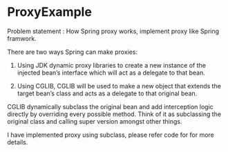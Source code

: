 # ProxyExample

Problem statement : How Spring proxy works, implement proxy like Spring framwork.

There are two ways Spring can make proxies:

1) Using JDK dynamic proxy libraries to create a new instance of the injected bean’s interface which will act as a delegate to that bean.

2) Using CGLIB, CGLIB will be used to make a new object that extends the target bean’s class and acts as a delegate to that original bean. 

CGLIB dynamically subclass the original bean and add interception logic directly by overriding every possible method. Think of it as subclassing the original class and calling super version amongst other things.

I have implemented proxy using subclass, please refer code for for more details.
